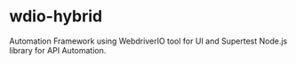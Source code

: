 # wdio-hybrid
Automation Framework using WebdriverIO tool for UI and Supertest Node.js library for API Automation.
